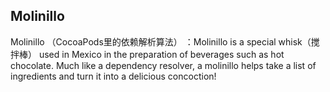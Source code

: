 <!-- 
title: Molinillo
from: work
create: 2022-02-11
tags: term,work,cocoapods
-->

## Molinillo

Molinillo （CocoaPods里的依赖解析算法） ：Molinillo is a special whisk（搅拌棒） used in Mexico in the preparation of beverages such as hot chocolate. Much like a dependency resolver, a molinillo helps take a list of ingredients and turn it into a delicious concoction!

